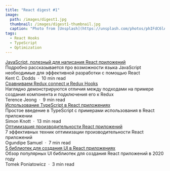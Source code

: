 ```yaml
---
title: "React digest #1"
image: 
  path: /images/digest1.jpg
  thumbnail: /images/digest1-thumbnail.jpg
  caption: "Photo from [Unsplash](https://unsplash.com/photos/phIFdC6lA4E)"
tags:
  - React Hooks
  - TypeScript
  - Optimization
---
```


<div class="digest">
    <a href="https://kentcdodds.com/blog/javascript-to-know-for-react">JavaScript, полезный для написания React приложений</a>
    <div class="digest-desc">Подробно рассказывается про возможности языка JavaScript необходимые для эффективной разработки с помощью React</div> 
    <div class="digest-time">Kent C. Dodds &nbsp;&middot;&nbsp; 10 min read</div>
</div>

<div class="digest">
    <a href="https://itnext.io/how-existing-redux-patterns-compare-to-the-new-redux-hooks-b56134c650d2?gi=150c83cf5819">Сравниваем Redux connect и Redux Hooks</a>
    <div class="digest-desc">Наглядно демонстрируются отличия между подходами на примере создания компонента и подключения его к Redux</div> 
    <div class="digest-time">Terence Jeong &nbsp;&middot;&nbsp; 9 min read</div>
</div>

<div class="digest">
    <a href="https://simonknott.de/articles/Using-TypeScript-with-React.html">Использование TypeScript в React приложениях</a>
    <div class="digest-desc">Простое введение в TypeScript с примерами использования в React приложении</div> 
    <div class="digest-time">Simon Knott &nbsp;&middot;&nbsp; 13 min read</div>
</div>

<div class="digest">
    <a href="https://blog.logrocket.com/7-optimization-techniques-in-react/">Оптимизация производительности React приложений</a>
    <div class="digest-desc">7 эффективных техник оптимизации производительности React приложений</div> 
    <div class="digest-time">Ogundipe Samuel &nbsp;&middot;&nbsp; 7 min read</div>
</div>

<div class="digest">
    <a href="https://dev.to/graphqleditor/5-react-ui-libraries-you-need-to-check-out-in-2020-2g6o">5 библиотек для создания UI в React приложениях</a>
    <div class="digest-desc">Обзор популярных UI библиотек для создания React приложений в 2020 году</div> 
    <div class="digest-time">Tomek Poniatowicz &nbsp;&middot;&nbsp; 3 min read</div>
</div>